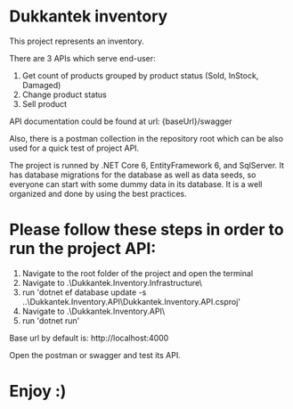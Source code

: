 # Dukkantek inventory

This project represents an inventory.

There are 3 APIs which serve end-user:
  1. Get count of products grouped by product status (Sold, InStock, Damaged)
  2. Change product status
  3. Sell product

API documentation could be found at url: {baseUrl}/swagger

Also, there is a postman collection in the repository root which can be also used for a quick test of project API.

The project is runned by .NET Core 6, EntityFramework 6, and SqlServer. It has database migrations for the database as well as data seeds, so everyone can start with some dummy data in its database. It is a well organized and done by using the best practices.

# Please follow these steps in order to run the project API: 
  1. Navigate to the root folder of the project and open the terminal
  2. Navigate to .\Dukkantek.Inventory.Infrastructure\
  3. run 'dotnet ef database update -s ..\Dukkantek.Inventory.API\Dukkantek.Inventory.API.csproj'
  4. Navigate to .\Dukkantek.Inventory.API\
  5. run 'dotnet run'

Base url by default is: http://localhost:4000

Open the postman or swagger and test its API.

# Enjoy :)

